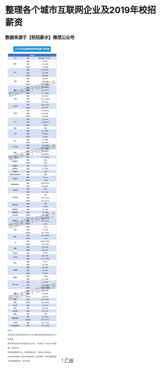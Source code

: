 # 整理各个城市互联网企业及2019年校招薪资
**数据来源于【校招薪水】微信公众号**

![深圳](https://github.com/Microstrong0305/Screenshot-to-Code/blob/master/%E6%89%BE%E5%B7%A5%E4%BD%9C%E8%B5%84%E6%96%99/%E6%B7%B1%E5%9C%B3.jpg)
！[广州](https://github.com/Microstrong0305/Screenshot-to-Code/blob/master/%E6%89%BE%E5%B7%A5%E4%BD%9C%E8%B5%84%E6%96%99/%E5%B9%BF%E5%B7%9E.jpg)



